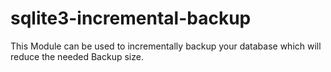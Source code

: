 # sqlite3-incremental-backup
This Module can be used to incrementally backup your database which will reduce the needed Backup size.
